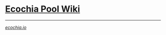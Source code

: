 # [Ecochia Pool Wiki](https://github.com/ecochia/ecochia-wiki/wiki)

-----
_[ecochia.io](https://ecochia.io)_
